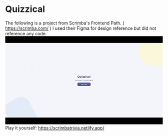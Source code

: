 # Quizzical
The following is a project from Scrimba's Frontend Path. ( https://scrimba.com/ ) I used their Figma for design reference but did not reference any code. 
![](https://github.com/mikecasey99/TriviaV2/blob/master/quizzical.gif)
Play it yourself: https://scrimbatrivia.netlify.app/



